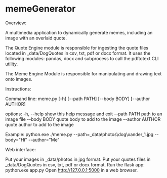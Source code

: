 # memeGenerator

Overview:

A multimedia application to dynamically generate memes, including an image with an overlaid quote.

The Quote Engine module is responsible for ingesting the quote files located in _data/DogQuotes in csv, txt, pdf or docx format. It uses the following modules: pandas, docx and subprocess to call the pdftotext CLI utility.

The Meme Engine Module is responsible for manipulating and drawing text onto images. 

Instructions:

Command line: meme.py [-h] [--path PATH] [--body BODY] [--author AUTHOR]

options:
  -h, --help       show this help message and exit
  --path PATH      path to an image file
  --body BODY      quote body to add to the image
  --author AUTHOR  quote author to add to the image

  Example: python.exe ./meme.py --path=_data\photos\dog\xander_1.jpg --body="Hi" --author="Me"

Web interface:

Put your images in _data/photos in jpg format.
Put your quotes files in _data/DogQuotes in csv, txt, pdf or docx format.
Run the flask app: python.exe app.py
Open http://127.0.0.1:5000 in a web browser.



